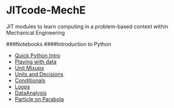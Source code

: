 
JITcode-MechE
=============

JIT modules to learn computing in a problem-based context within Mechanical Engineering

###Notebooks
####Introduction to Python
* [Quick Python Intro](http://nbviewer.ipython.org/urls/github.com/barbagroup/JITcode-MechE/blob/master/module00_Introduction_to_Python/00_Lesson00_Quick_Python_Intro.ipynb)
* [Playing with data](http://nbviewer.ipython.org/urls/github.com/barbagroup/JITcode-MechE/blob/master/module00_Introduction_to_Python/01_Lesson01_Playing_with_data.ipynb)
* [Unit Mixups](http://nbviewer.ipython.org/urls/github.com/barbagroup/JITcode-MechE/blob/master/module00_Introduction_to_Python/02_Lesson02_Unit_Mixups.ipynb)
* [Units and Decisions](http://nbviewer.ipython.org/urls/github.com/barbagroup/JITcode-MechE/blob/master/module00_Introduction_to_Python/02_Lesson02_Units_and_Decisions.ipynb)
* [Conditionals](http://nbviewer.ipython.org/urls/github.com/barbagroup/JITcode-MechE/blob/master/module00_Introduction_to_Python/03_Lesson03_Conditionals.ipynb)
* [Loops](http://nbviewer.ipython.org/urls/github.com/barbagroup/JITcode-MechE/blob/master/module00_Introduction_to_Python/04_Lesson04_Loops.ipynb)
* [DataAnalysis](http://nbviewer.ipython.org/urls/github.com/barbagroup/JITcode-MechE/blob/master/module00_Introduction_to_Python/05_Lesson05_DataAnalysis.ipynb)
* [Particle on Parabola](http://nbviewer.ipython.org/urls/github.com/barbagroup/JITcode-MechE/blob/master/module00_Introduction_to_Python/99_Lesson99_Particle_on_Parabola.ipynb)

